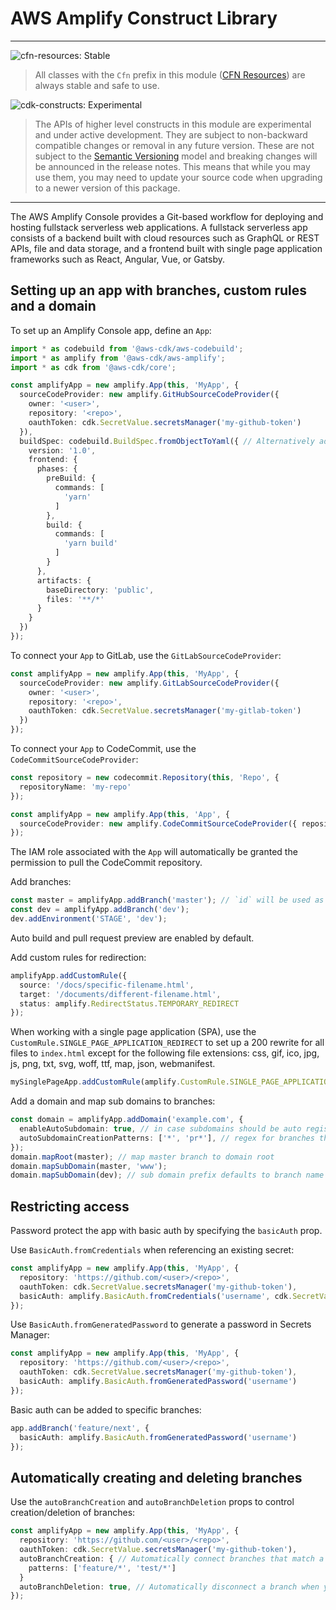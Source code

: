 # AWS Amplify Construct Library
<!--BEGIN STABILITY BANNER-->

---

![cfn-resources: Stable](https://img.shields.io/badge/cfn--resources-stable-success.svg?style=for-the-badge)

> All classes with the `Cfn` prefix in this module ([CFN Resources]) are always stable and safe to use.
>
> [CFN Resources]: https://docs.aws.amazon.com/cdk/latest/guide/constructs.html#constructs_lib

![cdk-constructs: Experimental](https://img.shields.io/badge/cdk--constructs-experimental-important.svg?style=for-the-badge)

> The APIs of higher level constructs in this module are experimental and under active development.
> They are subject to non-backward compatible changes or removal in any future version. These are
> not subject to the [Semantic Versioning](https://semver.org/) model and breaking changes will be
> announced in the release notes. This means that while you may use them, you may need to update
> your source code when upgrading to a newer version of this package.

---

<!--END STABILITY BANNER-->

The AWS Amplify Console provides a Git-based workflow for deploying and hosting fullstack serverless web applications. A fullstack serverless app consists of a backend built with cloud resources such as GraphQL or REST APIs, file and data storage, and a frontend built with single page application frameworks such as React, Angular, Vue, or Gatsby.

## Setting up an app with branches, custom rules and a domain

To set up an Amplify Console app, define an `App`:

```ts
import * as codebuild from '@aws-cdk/aws-codebuild';
import * as amplify from '@aws-cdk/aws-amplify';
import * as cdk from '@aws-cdk/core';

const amplifyApp = new amplify.App(this, 'MyApp', {
  sourceCodeProvider: new amplify.GitHubSourceCodeProvider({
    owner: '<user>',
    repository: '<repo>',
    oauthToken: cdk.SecretValue.secretsManager('my-github-token')
  }),
  buildSpec: codebuild.BuildSpec.fromObjectToYaml({ // Alternatively add a `amplify.yml` to the repo
    version: '1.0',
    frontend: {
      phases: {
        preBuild: {
          commands: [
            'yarn'
          ]
        },
        build: {
          commands: [
            'yarn build'
          ]
        }
      },
      artifacts: {
        baseDirectory: 'public',
        files: '**/*'
      }
    }
  })
});
```

To connect your `App` to GitLab, use the `GitLabSourceCodeProvider`:

```ts
const amplifyApp = new amplify.App(this, 'MyApp', {
  sourceCodeProvider: new amplify.GitLabSourceCodeProvider({
    owner: '<user>',
    repository: '<repo>',
    oauthToken: cdk.SecretValue.secretsManager('my-gitlab-token')
  })
});
```

To connect your `App` to CodeCommit, use the `CodeCommitSourceCodeProvider`:

```ts
const repository = new codecommit.Repository(this, 'Repo', {
  repositoryName: 'my-repo'
});

const amplifyApp = new amplify.App(this, 'App', {
  sourceCodeProvider: new amplify.CodeCommitSourceCodeProvider({ repository })
});
```

The IAM role associated with the `App` will automatically be granted the permission
to pull the CodeCommit repository.

Add branches:

```ts
const master = amplifyApp.addBranch('master'); // `id` will be used as repo branch name
const dev = amplifyApp.addBranch('dev');
dev.addEnvironment('STAGE', 'dev');
```

Auto build and pull request preview are enabled by default.

Add custom rules for redirection:

```ts
amplifyApp.addCustomRule({
  source: '/docs/specific-filename.html',
  target: '/documents/different-filename.html',
  status: amplify.RedirectStatus.TEMPORARY_REDIRECT
});
```

When working with a single page application (SPA), use the
`CustomRule.SINGLE_PAGE_APPLICATION_REDIRECT` to set up a 200
rewrite for all files to `index.html` except for the following
file extensions: css, gif, ico, jpg, js, png, txt, svg, woff,
ttf, map, json, webmanifest.

```ts
mySinglePageApp.addCustomRule(amplify.CustomRule.SINGLE_PAGE_APPLICATION_REDIRECT);
```

Add a domain and map sub domains to branches:

```ts
const domain = amplifyApp.addDomain('example.com', {
  enableAutoSubdomain: true, // in case subdomains should be auto registered for branches
  autoSubdomainCreationPatterns: ['*', 'pr*'], // regex for branches that should auto register subdomains
});
domain.mapRoot(master); // map master branch to domain root
domain.mapSubDomain(master, 'www');
domain.mapSubDomain(dev); // sub domain prefix defaults to branch name
```

## Restricting access

Password protect the app with basic auth by specifying the `basicAuth` prop.

Use `BasicAuth.fromCredentials` when referencing an existing secret:

```ts
const amplifyApp = new amplify.App(this, 'MyApp', {
  repository: 'https://github.com/<user>/<repo>',
  oauthToken: cdk.SecretValue.secretsManager('my-github-token'),
  basicAuth: amplify.BasicAuth.fromCredentials('username', cdk.SecretValue.secretsManager('my-github-token'))
});
```

Use `BasicAuth.fromGeneratedPassword` to generate a password in Secrets Manager:

```ts
const amplifyApp = new amplify.App(this, 'MyApp', {
  repository: 'https://github.com/<user>/<repo>',
  oauthToken: cdk.SecretValue.secretsManager('my-github-token'),
  basicAuth: amplify.BasicAuth.fromGeneratedPassword('username')
});
```

Basic auth can be added to specific branches:

```ts
app.addBranch('feature/next', {
  basicAuth: amplify.BasicAuth.fromGeneratedPassword('username')
});
```

## Automatically creating and deleting branches

Use the `autoBranchCreation` and `autoBranchDeletion` props to control creation/deletion
of branches:

```ts
const amplifyApp = new amplify.App(this, 'MyApp', {
  repository: 'https://github.com/<user>/<repo>',
  oauthToken: cdk.SecretValue.secretsManager('my-github-token'),
  autoBranchCreation: { // Automatically connect branches that match a pattern set
    patterns: ['feature/*', 'test/*']
  }
  autoBranchDeletion: true, // Automatically disconnect a branch when you delete a branch from your repository
});
```

